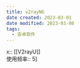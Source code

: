 ```yaml
---
title: v2rayNG
date created: 2023-03-01
date modified: 2023-03-08
tags:
  - 安卓软件
---
```


x:: [[V2rayU]]  
使用频率:: 5]
